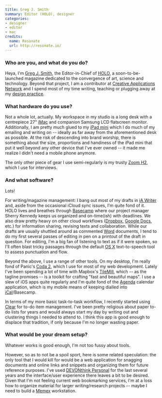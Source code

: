 ```yaml
---
title: Greg J. Smith
summary: Editor (HOLO), designer
categories:
- designer
- editor
- mac
credits:
  name: Resonate
  url: http://resonate.io/
---
```


### Who are you, and what do you do?

Heya, I'm [Greg J. Smith](http://serialconsign.com/ "Greg's website."), the Editor-in-Chief of [HOLO](http://holo-magazine.com/ "The HOLO magazine."), a soon-to-be-launched magazine dedicated to the convergence of art, science and technology. Beyond that project, I am a contributor at [Creative Applications Network](http://www.creativeapplications.net/ "An art, media and tech site.") and I spend most of my time writing, teaching or plugging away at my [design practice](http://missionspecialist.net/ "Greg's design practise.").

### What hardware do you use?

Not a whole lot, actually. My workspace in my studio is a long desk with a centrepiece 27" [iMac][] and companion Samsung LCD flatscreen monitor. Additionally, I am pretty much glued to my [iPad mini][ipad-mini] which I do much of my emailing and writing on -- ideally as far away from the aforementioned desk as possible. At the risk of descending into brand worship, there is something about the size, proportions and handiness of the iPad mini that put it well beyond any other device that I've ever owned -- it made me realize I didn't need a mobile phone anymore. 

The only other piece of gear I use semi-regularly is my trusty [Zoom H2][h2], which I use for interviews.

### And what software?

Lots! 

For writing/magazine management: I bang out most of my drafts in [iA Writer][ia-writer] and, aside from the occasional iCloud sync issues, I'm quite fond of it. HOLO lives and breathes through [Basecamp][] where our project manager Sherry Kennedy keeps us organized and on-time(ish) with deadlines. We also draw pretty heavy on other cloud workflows ([Dropbox][], [Google Docs][google-docs], etc.) for information sharing, revising texts and collaboration. While our drafts are usually shuttled around as commented [Word][] documents, I tend to do my first several passes of editing in pen on a printout of the draft in question. For editing, I'm a big fan of listening to text as if it were spoken, so I'll often blast tricky passages through the default [OS X][macos] text-to-speech tool to assess punctuation and flow. 

Beyond the above, I use a range of other tools. On my desktop, I'm really fond of Panic's [Coda 2][coda], which I use for most of my web development. Lately I've been spending a lot of time with Mapbox's [TileMill][], which -- as the tagline promises -- is a toolkit for crafting "fast and beautiful maps". I use a slew of iOS apps quite regularly and I'm quite fond of the [Agenda][agenda-ios] calendar application, which is my mobile means of keeping dialled into [iCal][]/Basecamp. 

In terms of my more basic task-to-task workflow, I recently started using [Clear][] for to-do item management. I've been pretty religious about paper to-do lists for years and would always start my day by writing out and clustering things I needed to attend to. I think this app is good enough to displace that tradition, if only because I'm no longer wasting paper.

### What would be your dream setup?

Whatever works is good enough, I'm not too fussy about tools. 

However, so as to not be a spoil sport, here is some related speculation: the only tool that I would kill for would be a web application for snagging documents and online links and snippets and organizing them for future reference purposes. I've used [DEVONthink Personal][devonthink] for the last several years and the interface/user experience there leaves a bit to be desired. Given that I'm not feeling current web bookmarking services, I'm at a loss how to organize material for larger writing/research projects -- maybe I need to build a [Memex](http://en.wikipedia.org/wiki/Memex "The Wikipedia entry for the Memex.") workstation.

[agenda-ios]: https://savvyapps.com/agenda/ "A calendar app."
[basecamp]: https://basecamp.com/ "Web-based project management."
[clear]: https://realmacsoftware.com/clear/ "A to do list app for the Mac and iOS."
[coda]: https://panic.com/coda/ "A single-window HTML/web tool for the Mac."
[devonthink]: https://www.devontechnologies.com/products/devonthink/ "Software for storing all your documents, scans etc."
[dropbox]: https://www.dropbox.com/ "Online syncing and storage."
[google-docs]: https://en.wikipedia.org/wiki/Google_Docs "A web-based office suite."
[h2]: https://www.zoom.co.jp/english/products/h2/ "A stereo hand recorder."
[ia-writer]: https://ia.net/writer/updates/ia-writer-for-mac "A full-screen writing tool for the Mac."
[ical]: https://en.wikipedia.org/wiki/Calendar_(Apple) "The calendar software included with macOS."
[imac]: https://www.apple.com/imac/ "An all-in-one computer."
[ipad-mini]: https://www.apple.com/ipad-mini/ "A 7.9 inch tablet device."
[macos]: https://en.wikipedia.org/wiki/MacOS "An operating system for Mac hardware."
[tilemill]: https://www.mapbox.com/tilemill/ "An interactive map design tool."
[word]: https://products.office.com/en-us/word "A document editor."

